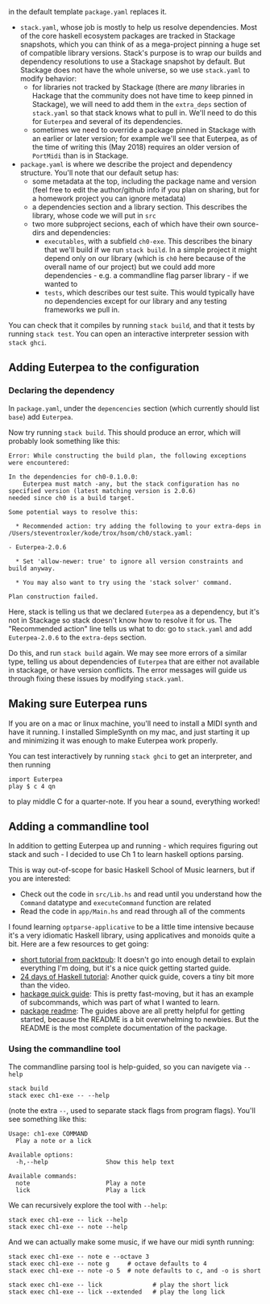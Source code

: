    in the default template `package.yaml` replaces it.
 - `stack.yaml`, whose job is mostly to help us resolve dependencies. Most of
   the core haskell ecosystem packages are tracked in Stackage snapshots,
   which you can think of as a mega-project pinning a huge set of compatible
   library versions. Stack's purpose is to wrap our builds and dependency
   resolutions to use a Stackage snapshot by default. But Stackage does not
   have the whole universe, so we use `stack.yaml` to modify behavior:
    - for libraries not tracked by Stackage (there are *many* libraries in
      Hackage that the community does not have time to keep pinned in
      Stackage), we will need to add them in the `extra_deps` section of
      `stack.yaml` so that stack knows what to pull in. We'll need to do this
      for `Euterpea` and several of its dependencies.
    - sometimes we need to override a package pinned in Stackage with an
      earlier or later version; for example we'll see that Euterpea, as of
      the time of writing this (May 2018) requires an older version of
      `PortMidi` than is in Stackage.
 - `package.yaml` is where we describe the project and dependency structure.
   You'll note that our default setup has:
   - some metadata at the top, including the package name and version
     (feel free to edit the author/github info if you plan on sharing, but
     for a homework project you can ignore metadata)
   - a dependencies section and a library section. This describes the library,
     whose code we will put in `src`
   - two more subproject secions, each of which have their own source-dirs
     and dependencies:
     - `executables`, with a subfield `ch0-exe`. This describes the binary
       that we'll build if we run `stack build`. In a simple project it might
       depend only on our library (which is `ch0` here because of the overall
       name of our project) but we could add more dependencies - e.g. a
       commandline flag parser library - if we wanted to
     - `tests`, which describes our test suite. This would typically have
       no dependencies except for our library and any testing frameworks
       we pull in.

You can check that it compiles by running `stack build`, and that it tests
by running `stack test`. You can open an interactive interpreter session
with `stack ghci`.

## Adding Euterpea to the configuration

### Declaring the dependency

In `package.yaml`, under the `depencencies` section (which currently should
list `base`) add `Euterpea`.

Now try running `stack build`. This should produce an error, which will
probably look something like this:
```
Error: While constructing the build plan, the following exceptions were encountered:

In the dependencies for ch0-0.1.0.0:
    Euterpea must match -any, but the stack configuration has no specified version (latest matching version is 2.0.6)
needed since ch0 is a build target.

Some potential ways to resolve this:

  * Recommended action: try adding the following to your extra-deps in /Users/steventroxler/kode/trox/hsom/ch0/stack.yaml:

- Euterpea-2.0.6

  * Set 'allow-newer: true' to ignore all version constraints and build anyway.

  * You may also want to try using the 'stack solver' command.

Plan construction failed.
```

Here, stack is telling us that we declared `Euterpea` as a dependency, but
it's not in Stackage so stack doesn't know how to resolve it for us. The
"Recommended action" line tells us what to do: go to `stack.yaml` and add
`Euterpea-2.0.6` to the `extra-deps` section.

Do this, and run `stack build` again. We may see more errors of a similar type, 
telling us about dependencies of `Euterpea` that are either not available in
stackage, or have version conflicts. The error messages will guide us through
fixing these issues by modifying `stack.yaml`.

## Making sure Euterpea runs

If you are on a mac or linux machine, you'll need to install a MIDI synth
and have it running. I installed SimpleSynth on my mac, and just starting
it up and minimizing it was enough to make Euterpea work properly.

You can test interactively by running `stack ghci` to get an interpreter, and
then running
```
import Euterpea
play $ c 4 qn
```
to play middle C for a quarter-note. If you hear a sound, everything worked!

## Adding a commandline tool

In addition to getting Euterpea up and running - which requires figuring out
stack and such - I decided to use Ch 1 to learn haskell options parsing.

This is way out-of-scope for basic Haskell School of Music learners, but
if you are interested:
 - Check out the code in `src/Lib.hs` and read until you understand how the
   `Command` datatype and `executeCommand` function are related
 - Read the code in `app/Main.hs` and read through all of the comments

I found learning `optparse-applicative` to be a little time intensive because
it's a very idiomatic Haskell library, using applicatives and monoids quite
a bit. Here are a few resources to get going:
 - [short tutorial from packtpub](https://www.youtube.com/watch?v=UopYjb6eaLo):
   It doesn't go into enough detail to explain everything I'm doing, but it's
   a nice quick getting started guide.
 - [24 days of Haskell tutorial](https://ocharles.org.uk/blog/posts/2012-12-17-24-days-of-hackage-optparse-applicative.html):
   Another quick guide, covers a tiny bit more than the video.
 - [hackage quick guide](https://haskell-lang.org/library/optparse-applicative):
   This is pretty fast-moving, but it has an example of subcommands, which
   was part of what I wanted to learn.
 - [package readme](https://github.com/pcapriotti/optparse-applicative):
   The guides above are all pretty helpful for getting started, because the
   README is a bit overwhelming to newbies. But the README is the most
   complete documentation of the package.

### Using the commandline tool

The commandline parsing tool is help-guided, so you can navigete via `--help`
```
stack build
stack exec ch1-exe -- --help
```
(note the extra `--`, used to separate stack flags from program flags).
You'll see something like this:
```
Usage: ch1-exe COMMAND
  Play a note or a lick

Available options:
  -h,--help                Show this help text

Available commands:
  note                     Play a note
  lick                     Play a lick
```

We can recursively explore the tool with `--help`:
```
stack exec ch1-exe -- lick --help
stack exec ch1-exe -- note --help
```

And we can actually make some music, if we have our midi synth running:
```
stack exec ch1-exe -- note e --octave 3
stack exec ch1-exe -- note g     # octave defaults to 4
stack exec ch1-exe -- note -o 5  # note defaults to c, and -o is short

stack exec ch1-exe -- lick              # play the short lick
stack exec ch1-exe -- lick --extended   # play the long lick
```
